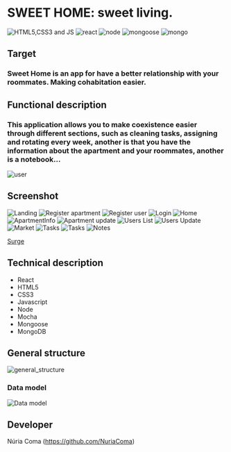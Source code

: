 # SWEET HOME: sweet living.

![HTML5,CSS3 and JS](images/lenguajes.png)       ![react](images/React-icon.png)           ![node](images/node.png)                 ![mongoose](images/MongooseJS.png)        ![mongo](images/MongoDB-Logo.png)


## Target
### Sweet Home is an app for have a better relationship with your  roommates. Making cohabitation easier.

## Functional description
### This application allows you to make coexistence easier through different sections, such as cleaning tasks, assigning and rotating every week, another is that you have the information about the apartment and your roommates, another is a notebook...
![user](images/User.png)

## Screenshot
![Landing](images/Landing2.png) ![Register apartment](images/RegisterA.png)  ![Register user](images/RegisterU.png)    ![Login](images/Login.png)  ![Home](images/Home2.png)  ![ApartmentInfo](images/ApartmentI.png)  ![Apartment update](images/ApartmentU.png)  ![Users List](images/UsersI.png)   ![Users Update](images/UsersU.png)  ![Market](images/Market2.png)  ![Tasks](images/Tasks2_2.png)  ![Tasks](images/Tasks_2.png)  ![Notes](images/Notes2.png)    

 [Surge](http://sweethome.surge.sh)

## Technical description

* React
* HTML5
* CSS3
* Javascript
* Node
* Mocha
* Mongoose
* MongoDB




## General structure
![general_structure](images/architecture.png)

### Data model
![Data model](images/Database.png)




## Developer

Núria Coma (https://github.com/NuriaComa)